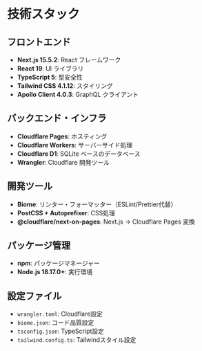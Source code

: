 # 技術スタック

## フロントエンド
- **Next.js 15.5.2**: React フレームワーク
- **React 19**: UI ライブラリ
- **TypeScript 5**: 型安全性
- **Tailwind CSS 4.1.12**: スタイリング
- **Apollo Client 4.0.3**: GraphQL クライアント

## バックエンド・インフラ
- **Cloudflare Pages**: ホスティング
- **Cloudflare Workers**: サーバーサイド処理
- **Cloudflare D1**: SQLite ベースのデータベース
- **Wrangler**: Cloudflare 開発ツール

## 開発ツール
- **Biome**: リンター・フォーマッター（ESLint/Prettier代替）
- **PostCSS + Autoprefixer**: CSS処理
- **@cloudflare/next-on-pages**: Next.js → Cloudflare Pages 変換

## パッケージ管理
- **npm**: パッケージマネージャー
- **Node.js 18.17.0+**: 実行環境

## 設定ファイル
- `wrangler.toml`: Cloudflare設定
- `biome.json`: コード品質設定
- `tsconfig.json`: TypeScript設定
- `tailwind.config.ts`: Tailwindスタイル設定